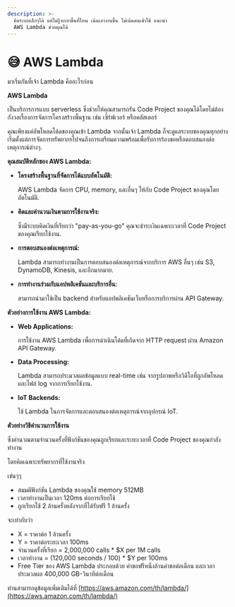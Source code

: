 ```yaml
---
description: >-
  คิดระบบเล็กๆได้ แต่ไม่รู้จะเอาขึ้นที่ไหน เน้นเอางานขึ้น ไม่เน้นคนเข้าใช้ แนะนำ
  AWS Lambda ช่วยคุณได้
---
```


# 😅 AWS Lambda

มาเริ่มกันที่เจ้า Lambda คืออะไรก่อน



**AWS Lambda**&#x20;

เป็นบริการการแบบ serverless ซึ่งช่วยให้คุณสามารถรัน Code Project ของคุณได้โดยไม่ต้องกังวลเรื่องการจัดการโครงสร้างพื้นฐาน เช่น เซิร์ฟเวอร์ หรือคลัสเตอร์&#x20;

คุณเพียงแค่อัพโหลดโค้ดของคุณเข้า Lambda จากนั้นเจ้า Lambda ก็จะดูแลระบบของคุณทุกอย่างเริ่มตั้งแต่การจัดการทรัพยากรไปจนถึงการเตรียมความพร้อมเพื่อรับการร้องขอหรือตอบสนองต่อเหตุการณ์ต่างๆ.



**คุณสมบัติหลักของ AWS Lambda:**

*   **โครงสร้างพื้นฐานที่จัดการได้แบบอัตโนมัติ:**&#x20;

    AWS Lambda จัดการ CPU, memory, และอื่นๆ ให้กับ Code Project ของคุณโดยอัตโนมัติ.
*   **คิดและคำนวนเงินตามการใช้งานจริง:**&#x20;

    ซึ่งมีระบบคิดเงินที่เรียกว่า "pay-as-you-go" คุณจะชำระเงินเฉพาะเวลาที่ Code Project  ของคุณเรียกใช้งาน.
*   **การตอบสนองต่อเหตุการณ์:**&#x20;

    Lambda สามารถทำงานเป็นการตอบสนองต่อเหตุการณ์จากบริการ AWS อื่นๆ เช่น S3, DynamoDB, Kinesis, และอีกมากมาย.
*   **การทำงานร่วมกับแอปพลิเคชันและบริการอื่น:**&#x20;

    สามารถนำมาใช้เป็น backend สำหรับแอปพลิเคชันเว็บหรือการบริการผ่าน API Gateway.



**ตัวอย่างการใช้งาน AWS Lambda:**

*   **Web Applications:**&#x20;

    การใช้งาน AWS Lambda เพื่อการดำเนินโค้ดที่เกิดจาก HTTP request ผ่าน Amazon API Gateway.
*   **Data Processing:**&#x20;

    Lambda สามารถประมวลผลข้อมูลแบบ real-time เช่น จากรูปภาพหรือวิดีโอที่ถูกอัพโหลดและไฟล์ log จากการเรียกใช้งาน.
*   **IoT Backends:**&#x20;

    ใช้ Lambda ในการจัดการและตอบสนองต่อเหตุการณ์จากอุปกรณ์ IoT.



**ตัวอย่างวิธีคำนวนการใช้งาน**

ซึ่งคำนวณตามจำนวนครั้งที่ฟังก์ชันของคุณถูกเรียกและระยะเวลาที่ Code Project ของคุณกำลังทำงาน&#x20;

โดยคิดเฉพาะทรัพยากรที่ใช้งานจริง

เช่นๆๆ

* สมมติฟังก์ชัน Lambda ของคุณใช้ memory 512MB&#x20;
* เวลาทำงานเป็นเวลา 120ms ต่อการเรียกใช้
* ถูกเรียกใช้ 2 ล้านครั้งหลังจากที่ได้รับฟรี 1 ล้านครั้ง

จะเท่ากับว่า

* X = ราคาต่อ 1 ล้านครั้ง
* Y = ราคาต่อระยะเวลา 100ms
* จำนวนครั้งที่เรียก = 2,000,000 calls \* $X per 1M calls
* เวลาทำงาน = (120,000 seconds / 100) \* $Y per 100ms
* Free Tier ของ AWS Lambda ประกอบด้วย คำขอฟรีหนึ่งล้านคำขอต่อเดือน และเวลาประมวลผล 400,000 GB-วินาทีต่อเดือน



ท่านสามารถดูข้อมูลเพิ่มเติมได้ที่ [https://aws.amazon.com/th/lambda/](https://aws.amazon.com/th/lambda/)
